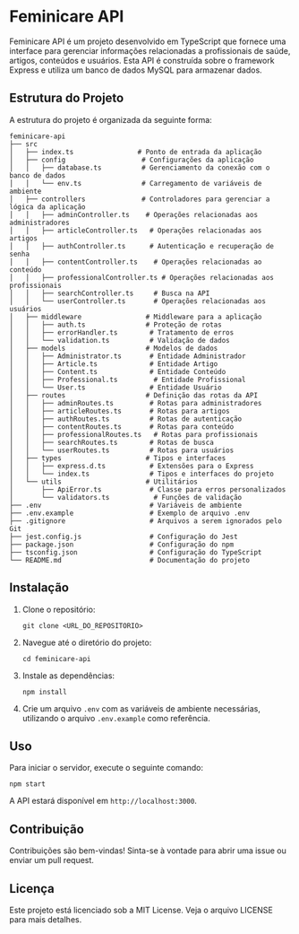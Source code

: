 # Feminicare API

Feminicare API é um projeto desenvolvido em TypeScript que fornece uma interface para gerenciar informações relacionadas a profissionais de saúde, artigos, conteúdos e usuários. Esta API é construída sobre o framework Express e utiliza um banco de dados MySQL para armazenar dados.

## Estrutura do Projeto

A estrutura do projeto é organizada da seguinte forma:

```
feminicare-api
├── src
│   ├── index.ts                # Ponto de entrada da aplicação
│   ├── config                   # Configurações da aplicação
│   │   ├── database.ts          # Gerenciamento da conexão com o banco de dados
│   │   └── env.ts               # Carregamento de variáveis de ambiente
│   ├── controllers              # Controladores para gerenciar a lógica da aplicação
│   │   ├── adminController.ts    # Operações relacionadas aos administradores
│   │   ├── articleController.ts   # Operações relacionadas aos artigos
│   │   ├── authController.ts      # Autenticação e recuperação de senha
│   │   ├── contentController.ts    # Operações relacionadas ao conteúdo
│   │   ├── professionalController.ts # Operações relacionadas aos profissionais
│   │   ├── searchController.ts     # Busca na API
│   │   └── userController.ts       # Operações relacionadas aos usuários
│   ├── middleware                # Middleware para a aplicação
│   │   ├── auth.ts               # Proteção de rotas
│   │   ├── errorHandler.ts        # Tratamento de erros
│   │   └── validation.ts          # Validação de dados
│   ├── models                    # Modelos de dados
│   │   ├── Administrator.ts       # Entidade Administrador
│   │   ├── Article.ts             # Entidade Artigo
│   │   ├── Content.ts             # Entidade Conteúdo
│   │   ├── Professional.ts         # Entidade Profissional
│   │   └── User.ts                # Entidade Usuário
│   ├── routes                    # Definição das rotas da API
│   │   ├── adminRoutes.ts         # Rotas para administradores
│   │   ├── articleRoutes.ts       # Rotas para artigos
│   │   ├── authRoutes.ts          # Rotas de autenticação
│   │   ├── contentRoutes.ts       # Rotas para conteúdo
│   │   ├── professionalRoutes.ts   # Rotas para profissionais
│   │   ├── searchRoutes.ts        # Rotas de busca
│   │   └── userRoutes.ts          # Rotas para usuários
│   ├── types                     # Tipos e interfaces
│   │   ├── express.d.ts           # Extensões para o Express
│   │   └── index.ts               # Tipos e interfaces do projeto
│   └── utils                     # Utilitários
│       ├── ApiError.ts            # Classe para erros personalizados
│       └── validators.ts           # Funções de validação
├── .env                           # Variáveis de ambiente
├── .env.example                   # Exemplo de arquivo .env
├── .gitignore                     # Arquivos a serem ignorados pelo Git
├── jest.config.js                 # Configuração do Jest
├── package.json                   # Configuração do npm
├── tsconfig.json                  # Configuração do TypeScript
└── README.md                      # Documentação do projeto
```

## Instalação

1. Clone o repositório:
   ```
   git clone <URL_DO_REPOSITORIO>
   ```

2. Navegue até o diretório do projeto:
   ```
   cd feminicare-api
   ```

3. Instale as dependências:
   ```
   npm install
   ```

4. Crie um arquivo `.env` com as variáveis de ambiente necessárias, utilizando o arquivo `.env.example` como referência.

## Uso

Para iniciar o servidor, execute o seguinte comando:

```
npm start
```

A API estará disponível em `http://localhost:3000`.

## Contribuição

Contribuições são bem-vindas! Sinta-se à vontade para abrir uma issue ou enviar um pull request.

## Licença

Este projeto está licenciado sob a MIT License. Veja o arquivo LICENSE para mais detalhes.